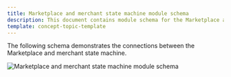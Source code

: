 ```yaml
---
title: Marketplace and merchant state machine module schema
description: This document contains module schema for the Marketplace and merchant state machines in the Spryker Commerce OS.
template: concept-topic-template
---
```

The following schema demonstrates the connections between the Marketplace and merchant state machine.

![Marketplace and merchant state machine module schema](https://spryker.s3.eu-central-1.amazonaws.com/docs/Features/Marketplace/Marketplace+and+Merchant+orders/Marketplace+and+Merchant+State+Machines+feature+overview/marketplace-and-merchant-state-machine-module-schema.png)

